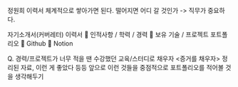 정원희 이력서
체계적으로 쌓아가면 된다.
떨어지면 어디 갈 것인가 -> 직무가 중요하다.

자기소개서(커버레터)
이력서
	인적사항 / 학력 / 경력
	보유 기술 / 프로젝트
포트폴리오
	Github
	Notion

Q. 경력/프로젝트가 너무 적을 땐
수강했던 교육/스터디로 채우자 <증거를 채우자>
정리된 자료, 이런 게 좋았다 등등
앞으로 이런 것들을 중점적으로 포트폴리오를 적어볼 것을 생각해두기

